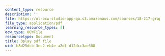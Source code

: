 ```yaml
---
content_type: resource
description: ''
file: https://ol-ocw-studio-app-qa.s3.amazonaws.com/courses/18-217-graph-theory-and-additive-combinatorics-fall-2019/b8d25dcb3ec2eb4ea2dfd12dcc3ae388_RDO6Py97IDg.pdf
file_type: application/pdf
learning_resource_types: []
ocw_type: OCWFile
resourcetype: Document
title: 3play pdf file
uid: b8d25dcb-3ec2-eb4e-a2df-d12dcc3ae388
---
```

